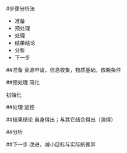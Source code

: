 #步骤分析法
* 准备
* 预处理
* 处理
* 结果结论
* 分析
* 下一步

##准备
资源申请，信息收集，物质基础，依赖条件

##预处理
简化

初始化

##处理
监控


##结果结论
自身得出；与其它结合得出（演绎）

##分析

##下一步
改进，减小目标与实际的差异
